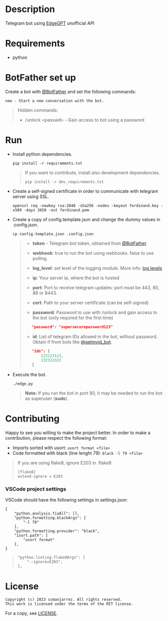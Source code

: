 # Description
Telegram bot using [EdgeGPT](https://github.com/acheong08/EdgeGPT)
unofficial API

# Requirements
- python

# BotFather set up
Create a bot with [@BotFather](https://t.me/BotFather) and set the following commands:
```
new - Start a new conversation with the bot.
```

> Hidden commands:
> - /unlock \<passwd\> - Gain access to bot using a password

# Run
- Install python dependencies.

    `pip install -r requirements.txt`

    > If you want to contribute, install also development dependencies.
    >
    >    `pip install -r dev_requirements.txt`

- Create a self-signed certificate in order to communicate with telegram server using SSL.

    `openssl req -newkey rsa:2048 -sha256 -nodes -keyout ferdinand.key
    -x509 -days 3650 -out ferdinand.pem`

- Create a copy of config.template.json and change the dummy values in .config.json.

    `cp config.template.json .config.json`

    > - **token** - Telegram bot token, obtained from
    > [@BotFather](https://t.me/BotFather)
    >
    > - **webhook**: true to run the bot using webhooks. false to use polling.
    >
    > - **log_level**: set level of the logging module.
    > More info: [log levels](https://docs.python.org/3/library/logging.html#logging-levels)
    >
    > - **ip**: Your server ip, where the bot is hosted
    >
    > - **port**: Port to receive telegram updates: port must be 443, 80, 88 or 8443.
    >
    > - **cert**: Path to your server certificate (can be self-signed)
    >
    > - **password**: Password to use with /unlock and gain access to the
    > bot (only required for the first time)
    > ```json
    >    "password": "supersecurepassword123"
    > ```
    > - **id**: List of telegram IDs allowed in the bot, without password. Obtain
    > if from bots like [@getmyid\_bot](https://t.me/getmyid_bot).
    > ```json
    >    "ids": [
    >        123123123,
    >        132322322
    >    ]
    > ```

- Execute the bot.

    `./edge.py`

    > **Note:** If you run the bot in port 80, it may be needed to run the bot as
    > superuser (**sudo**).

# Contributing
Happy to see you willing to make the project better. In order to make a contribution,
please respect the following format:
- Imports sorted with usort: `usort format <file>`
- Code formatted with black (line lenght 79): `black -l 79 <file>`

> If you are using flake8, ignore E203 in .flake8
> ```
> [flake8]
> extend-ignore = E203
> ```

### VSCode project settings
VSCode should have the following settings in settings.json:
```
{
    "python.analysis.fixAll": [],
    "python.formatting.blackArgs": [
        "-l 79"
    ],
    "python.formatting.provider": "black",
    "isort.path": [
        "usort format"
    ],
}
```
> ```
> "python.linting.flake8Args": [
>     "--ignore=E203",
> ],
> ```

# License
    Copyright (c) 2023 scmanjarrez. All rights reserved.
    This work is licensed under the terms of the MIT license.

For a copy, see
[LICENSE](LICENSE).
